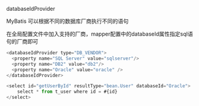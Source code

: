 databaseIdProvider

MyBatis 可以根据不同的数据库厂商执行不同的语句

在全局配置文件中加入支持的厂商，mapper配置中的databaseId属性指定sql语句的厂商即可

```javascript
<databaseIdProvider type="DB_VENDOR">
  <property name="SQL Server" value="sqlserver"/>
  <property name="DB2" value="db2"/>        
  <property name="Oracle" value="oracle" />
</databaseIdProvider>
```



```javascript
<select id="getUserById" resultType="bean.User" databaseId="Oracle">
    select * from t_user where id = #{id}
</select>
```

